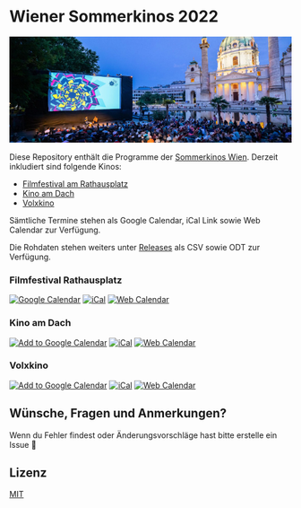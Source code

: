 
# Wiener Sommerkinos 2022

<img alt="logo" src="header.jpg" width="800px" height="auto">

Diese Repository enthält die Programme der [Sommerkinos Wien](https://www.stadt-wien.at/freizeit/kino/sommerkino.html). Derzeit inkludiert sind folgende Kinos: 
- [Filmfestival am Rathausplatz](https://filmfestival-rathausplatz.at/)
- [Kino am Dach](https://kinoamdach.at/)
- [Volxkino](https://www.volxkino.at/)

Sämtliche Termine stehen als Google Calendar, iCal Link sowie Web Calendar zur Verfügung.

Die Rohdaten stehen weiters unter [Releases]() als CSV sowie ODT zur Verfügung.

### Filmfestival Rathausplatz

<a href="https://calendar.google.com/calendar/u/0?cid=czBvNHYzc2tqdWg3cTVvZTRhc3VnMWhmNDhAZ3JvdXAuY2FsZW5kYXIuZ29vZ2xlLmNvbQ"><img src="https://img.shields.io/static/v1?label=&message=Google+Calendar&color=%234285F4&style=for-the-badge&logo=google-calendar&logoColor=%23ffffff" alt="Google Calendar"></a>
<a href="https://calendar.google.com/calendar/ical/s0o4v3skjuh7q5oe4asug1hf48%40group.calendar.google.com/public/basic.ics"><img src="https://img.shields.io/static/v1?label=&message=iCal&color=%2321bac9&style=for-the-badge&logo=add-this&logoColor=%23ffffff" alt="iCal"></a>
<a href="https://calendar.google.com/calendar/embed?src=s0o4v3skjuh7q5oe4asug1hf48%40group.calendar.google.com&ctz=Europe%2FVienna"><img src="https://img.shields.io/static/v1?label=&message=Web+Calendar&color=%23d6b81f&style=for-the-badge" alt="Web Calendar"></a>

### Kino am Dach

<a href="https://calendar.google.com/calendar/u/0?cid=ZjJkNHRuM3MyY3ZhMDE1azBpanFpaTRoN3NAZ3JvdXAuY2FsZW5kYXIuZ29vZ2xlLmNvbQ"><img src="https://img.shields.io/static/v1?label=&message=Google+Calendar&color=%234285F4&style=for-the-badge&logo=google-calendar&logoColor=%23ffffff" alt="Add to Google Calendar"></a>
<a href="https://calendar.google.com/calendar/ical/f2d4tn3s2cva015k0ijqii4h7s%40group.calendar.google.com/public/basic.ics"><img src="https://img.shields.io/static/v1?label=&message=iCal&color=%2321bac9&style=for-the-badge" alt="iCal"></a>
<a href="https://calendar.google.com/calendar/embed?src=f2d4tn3s2cva015k0ijqii4h7s%40group.calendar.google.com&ctz=Europe%2FVienna"><img src="https://img.shields.io/static/v1?label=&message=Web+Calendar&color=%23d6b81f&style=for-the-badge" alt="Web Calendar"></a>

### Volxkino

<a href="https://calendar.google.com/calendar/u/0?cid=djc2ZWNhNWNramZ2a29nZzAzaTY5Z2NwN29AZ3JvdXAuY2FsZW5kYXIuZ29vZ2xlLmNvbQ"><img src="https://img.shields.io/static/v1?label=&message=Google+Calendar&color=%234285F4&style=for-the-badge&logo=google-calendar&logoColor=%23ffffff" alt="Add to Google Calendar"></a>
<a href="https://calendar.google.com/calendar/ical/v76eca5ckjfvkogg03i69gcp7o%40group.calendar.google.com/public/basic.ics"><img src="https://img.shields.io/static/v1?label=&message=iCal&color=%2321bac9&style=for-the-badge" alt="iCal"></a>
<a href="https://calendar.google.com/calendar/embed?src=v76eca5ckjfvkogg03i69gcp7o%40group.calendar.google.com&ctz=Europe%2FVienna"><img src="https://img.shields.io/static/v1?label=&message=Web+Calendar&color=%23d6b81f&style=for-the-badge" alt="Web Calendar"></a>

## Wünsche, Fragen und Anmerkungen? 

Wenn du Fehler findest oder Änderungsvorschläge hast bitte erstelle ein Issue 🙂

## Lizenz

[MIT](./License)


